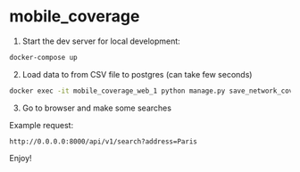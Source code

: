 # mobile_coverage


1. Start the dev server for local development:
```bash
docker-compose up
```

2. Load data to from CSV file to postgres (can take few seconds)

```bash
docker exec -it mobile_coverage_web_1 python manage.py save_network_cov 
```

3. Go to browser and make some searches

Example request:
```
http://0.0.0.0:8000/api/v1/search?address=Paris
```

Enjoy!
